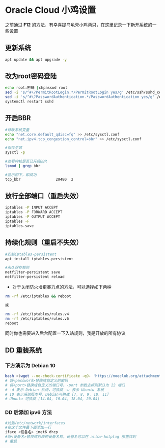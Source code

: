 # Oracle Cloud 小鸡设置

之前通过 **F12** 的方法，有幸喜提乌龟壳小鸡两只，在这里记录一下新开系统的一些设置

## 更新系统

```bash
apt update && apt upgrade -y
```

## 改为root密码登陆

```bash
echo root:密码 |chpasswd root
sed -i 's/^#\?PermitRootLogin.*/PermitRootLogin yes/g' /etc/ssh/sshd_config;
sed -i 's/^#\?PasswordAuthentication.*/PasswordAuthentication yes/g' /etc/ssh/sshd_config;
systemctl restart sshd
```

## 开启BBR

```bash
#修改系统变量
echo "net.core.default_qdisc=fq" >> /etc/sysctl.conf
echo "net.ipv4.tcp_congestion_control=bbr" >> /etc/sysctl.conf

#保存生效
sysctl -p

#查看内核是否已开启BBR
lsmod | grep bbr

#显示如下，即成功
tcp_bbr                20480  2
```

## 放行全部端口（重启失效）

```bash
iptables -P INPUT ACCEPT
iptables -P FORWARD ACCEPT
iptables -P OUTPUT ACCEPT
iptables -F
iptables-save
```

## 持续化规则（重启不失效）

```bash
#安装iptables-persistent
apt install iptables-persistent

#永久保存规则
netfilter-persistent save
netfilter-persistent reload
```

* 对于关闭防火墙更暴力点的方法，可以选择如下两种

```bash
rm -rf /etc/iptables && reboot

或

rm -rf /etc/iptables/rules.v4
rm -rf /etc/iptables/rules.v6
reboot
```

同时你也需要进入后台配置一下入站规则，我是开放的所有协议

## DD 重装系统

### 下方演示为 Debian 10

```bash
bash <(wget --no-check-certificate -qO- 'https://moeclub.org/attachment/LinuxShell/InstallNET.sh') -d 10 -v 64 -a -firmware -p <password> -port <port>
# 将<password>替换成自定义的密码
# 将<port>替换成自定义的端口号，-port 参数去掉则默认为 22 端口
# -d 表示 Debian 系统，可换成 -u 表示 Ubuntu 系统
# 10 表示系统版本号，Debian可换成 [7, 8, 9, 10, 11]
# Ubuntu 可换成 [14.04, 16.04, 18.04, 20.04]
```

### DD 后添加 ipv6 方法

```bash
#找到/etc/network/interfaces
#在这个文件最下面添加一行
iface <设备名> inet6 dhcp
#将<设备名>替换成对应的设备名称，设备名可以在 allow-hotplug 那里找到
# 重启
```
